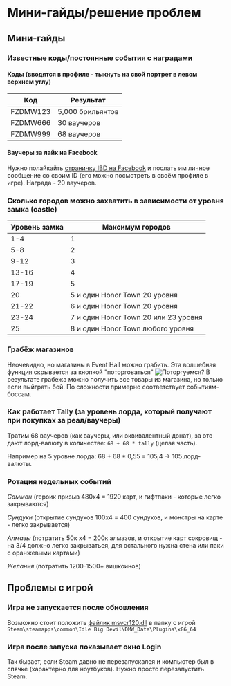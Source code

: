 # Мини-гайды/решение проблем
## Мини-гайды
### Известные коды/постоянные события с наградами
#### Коды (вводятся в профиле - тыкнуть на свой портрет в левом верхнем углу)
| Код | Результат |
| -- | -- |
| FZDMW123 | 5,000 брильянтов |
| FZDMW666 | 30 ваучеров |
| FZDMW999 | 68 ваучеров |

#### Ваучеры за лайк на Facebook
Нужно полайкайть [страничку IBD на Facebook](https://www.facebook.com/IdleBigDevil) и послать им личное
сообщение со своим ID (его можно посмотреть в своём профиле в игре). Награда - 20 ваучеров.

### Сколько городов можно захватить в зависимости от уровня замка (castle)
| Уровень замка|Максимум городов |
| -- | -- |
| 1-4|1 |
| 5-8|2 |
| 9-12|3 |
| 13-16|4 |
| 17-19|5 |
| 20|5 и один Honor Town 20 уровня |
| 21-22|6 и один Honor Town 20 уровня |
| 23-24|7 и один Honor Town 20 или 23 уровня |
| 25|8 и один Honor Town любого уровня |

### Грабёж магазинов
Неочевидно, но магазины в Event Hall можно грабить. Эта волшебная функция скрывается за кнопкой "поторговаться"
![Поторгуемся?](https://cdn.discordapp.com/attachments/787364072442167297/788710606646673408/unknown.png)
В результате грабежа можно получить все товары из магазина, но только если выйграть бой. По сложности примерно соответствует событиям-боссам.

### Как работает Tally (за уровень лорда, который получают при покупках за реал/ваучеры)
Тратим 68 ваучеров (как ваучеры, или эквивалентный донат), за это дают лорд-валюту в количестве: `68 + 68 * tally` (целая часть).

Например на 5 уровне лорда: 68 + 68 * 0,55 = 105,4 -> 105 лорд-валюты.

### Ротация недельных событий
_Саммон_ (героик призыв 480х4 = 1920 карт, и гифтпаки - которые легко закрываются)

_Сундуки_ (открытие сундуков 100х4 = 400 сундуков, и монстры на карте - легко закрывается)

_Алмазы_ (потратить 50к х4 = 200к алмазов, и открытие карт сокровищ - на 3/4 должно легко закрываться, для остального нужна стена или паки с оранжевыми картами)

_Желания_ (потратить 1200-1500+ вишкоинов)

## Проблемы с игрой
### Игра не запускается после обновления
Возможно стоит положить [файлик msvcr120.dll](https://cdn.discordapp.com/attachments/787364072442167297/787405716503003186/msvcr120.dll) в папку с игрой `Steam\steamapps\common\Idle Big Devil\DMW_Data\Plugins\x86_64`

### Игра после запуска показывает окно Login
Так бывает, если Steam давно не перезапускался и компьютер был в спячке (характерно для ноутбуков). Нужно просто перезапустить Steam.
